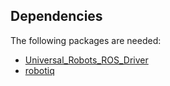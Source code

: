 
## Dependencies
The following packages are needed:
  - [Universal_Robots_ROS_Driver](https://github.com/UniversalRobots/Universal_Robots_ROS_Driver.git) 
  - [robotiq](https://github.com/TAMS-Group/robotiq.git)